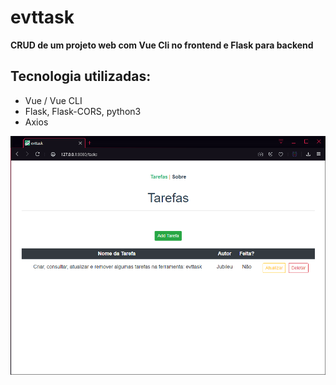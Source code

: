 # evttask

**CRUD de um projeto web com Vue Cli no frontend e Flask para backend**

## Tecnologia utilizadas:
- Vue / Vue CLI
- Flask, Flask-CORS, python3
- Axios

![evttask](client/src/assets/evttask.png)

